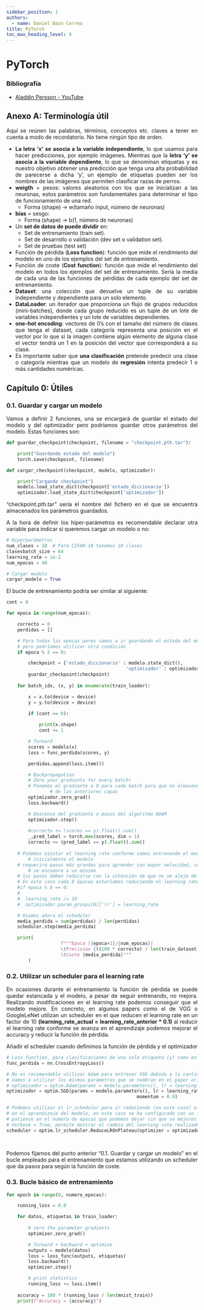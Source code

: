 ```yaml
---
sidebar_position: 1
authors:
  - name: Daniel Bazo Correa
title: PyTorch
toc_max_heading_level: 4
---
```


<div align="justify">

# PyTorch

### Bibliografía

* [Aladdin Persson - YouTube](https://www.youtube.com/c/AladdinPersson)

## Anexo A: Terminología útil

Aquí se reúnen las palabras, términos, conceptos etc. claves a tener en cuenta a modo de recordatorio. No tiene ningún tipo de orden.

* **La letra ‘x’ se asocia a la variable independiente**, lo que usamos para hacer predicciones, por ejemplo imágenes. Mientras que la **letra ‘y’ se asocia a la variable dependiente**, lo que se denominan etiquetas y es nuestro objetivo obtener una predicción que tenga una alta probabilidad de parecerse a dicha ‘y’, un ejemplo de etiquetas pueden ser los nombres de las imágenes que permiten clasificar razas de perros.
* **weigth** = pesos: valores aleatorios con los que se inicializan a las neuronas, estos parámetros son fundamentales para determinar el tipo de funcionamiento de una red.
  * Forma (shape) → w(tamaño input, número de neuronas)
* **bias** = sesgo:
  * Forma (shape) → b(1, número de neuronas)
* Un **set de datos de puede dividir** en:
  * Set de entrenamiento (train set).
  * Set de desarrollo o validación (dev set o validation set).
  * Set de pruebas (test set)
* Función de pérdida (**Loss function**): función que mide el rendimiento del modelo en uno de los ejemplos del set de entrenamiento.
* Función de coste (**Cost function**): función que mide el rendimiento del modelo en todos los ejemplos del set de entrenamiento. Sería la media de cada una de las funciones de pérdidas de cada ejemplo del set de entrenamiento.
* **Dataset**: una colección que devuelve un tuple de su variable independiente y dependiente para un solo elemento.
* **DataLoader**: un iterador que proporciona un flujo de grupos reducidos (mini-batches), donde cada grupo reducido es un tuple de un lote de variables independientes y un lote de variables dependientes.
* **one-hot encoding**: vectores de 0’s con el tamaño del número de clases que tenga el dataset, cada categoría representa una posición en el vector por lo que si la imagen contiene algún elemento de alguna clase el vector tendrá un 1 en la posición del vector que corresponderá a su clase.
* Es importante saber que **una clasificación** pretende predecir una clase o categoría mientras que un modelo de **regresión** intenta predecir 1 o más cantidades numéricas.

## Capítulo 0: Útiles

### 0.1. Guardar y cargar un modelo

Vamos a definir 2 funciones, una se encargará de guardar el estado del modelo y del optimizador pero podríamos guardar otros parámetros del modelo. Estas funciones son:

```python
def guardar_checkpoint(checkpoint, filename = "checkpoint.pth.tar"):

	print("Guardando estado del modelo")    
	torch.save(checkpoint, filename)

def cargar_checkpoint(checkpoint, modelo, optimizador):

	print("Cargando checkpoint")    
	modelo.load_state_dict(checkpoint['estado_diccionario'])    
	optimizador.load_state_dict(checkpoint['optimizador'])
```

“checkpoint.pth.tar” sería el nombre del fichero en el que se encuentra almacenados los parámetros guardados.

A la hora de definir los hiper-parámetros es recomendable declarar otra variable para indicar si queremos cargar un modelo o no:

```python
# Hiperparámetros
num_clases = 10  # Para CIFAR-10 tenemos 10 clases
clasesbatch_size = 64
learning_rate = 1e-2
num_epocas = 40

# Cargar modelo
cargar_modelo = True
```

El bucle de entrenamiento podría ser similar al siguiente:

```python
cont = 0

for epoca in range(num_epocas):

    correcto = 0
    perdidas = []

    # Para todas las epocas pares vamos a ir guardando el estado del modelo, por ejempo,
    # pero podríamos utilizar otra condición
    if epoca % 2 == 0:

        checkpoint = {'estado_diccionario' : modelo.state_dict(), 
											'optimizador' : optimizador.state_dict()}
        guardar_checkpoint(checkpoint)
    
    for batch_idx, (x, y) in enumerate(train_loader):

        x = x.to(device = device)
        y = y.to(device = device)

        if (cont == 0):
            
            print(x.shape)
            cont += 1

        # forward
        scores = modelo(x)
        loss = func_perdida(scores, y)

        perdidas.append(loss.item())

        # Backpropagation
        # Zero your gradients for every batch!
        # Ponemos el gradiente a 0 para cada batch para que no almacene las derivadas 
				# de las anteriores capas
        optimizador.zero_grad() 
        loss.backward()

        # Descenso del gradiente o pasos del algoritmo ADAM
        optimizador.step()
        
        #correcto += (scores == y).float().sum()
        _,pred_label = torch.max(scores, dim = 1)
        correcto += (pred_label == y).float().sum()
    
    # Podemos ajustar el learning rate conforme vamos entrenando el modelo, 
		# inicialmente el modelo
    # requerirá pasos más grandes para aprender con mayor velocidad, conforme 
		# se encuenre a un mínimo
    # los pasos deben reducirse con la intención de que no se aleje de dicho mínimo.
    # En este caso cada 8 épocas estaríamos reduciendo el learning rate 10
    #if epoca % 8 == 0:
    #
    #  learning_rate /= 10 
    #  optimizador.param_groups[0]['lr'] = learning_rate

    # Usamos ahora el scheduler
    media_perdida = sum(perdidas) / len(perdidas)
    scheduler.step(media_perdida)

    print(
					f"""Epoca [{epoca+1}/{num_epocas}]
					\tPrecision {((100 * correcto) / len(train_dataset))}
					\tCoste {media_perdida}"""
		)
```

### 0.2. Utilizar un scheduler para el learning rate

En ocasiones durante el entrenamiento la función de pérdida se puede quedar estancada y el modelo, a pesar de seguir entrenando, no mejora. Realizando modificaciones en el learning rate podemos conseguir que el modelo mejore. En concreto, en algunos papers como el de VGG o GoogleLeNet utilizan un scheduler en el que reducen el learning rate en un factor de 10 **(learning\_rate\_actual = learning\_rate\_anterior \* 0.1)** al reducir el learning rate conforme se avanza en el aprendizaje podemos mejorar el accuracy y reducir la función de pérdida.

Añadir el scheduler cuando definimos la función de pérdida y el optimizador

```python
# Loss function, para clasificaciones de una sola etiqueta (y) como en este caso podemos utilizar Cross Entropy Loss
func_perdida = nn.CrossEntropyLoss()

# No es recomendable utilizar Adam para entrenar VGG debido a la cantidad de parámetros que hay
# Vamos a utilizar los mismos parámetros que se nombran en el paper original
# optimizador = optim.Adam(params = modelo.parameters(), lr = learning_rate) 
optimizador = optim.SGD(params = modelo.parameters(), lr = learning_rate, 
												momentum = 0.9)

# Podemos utilizar el lr_scheduler para ir reduciendo (en este caso) el learning rate conforme se avanza
# en el aprendizaje del modelo, en este caso se ha configurado con un factor de reduccion de 0.1 (si lr = 0.1, nuevo_lr = 0.1 * 0.1 = 0.01)
# patience en el numero de epocas que podemos dejar sin que se mejores el modelo para esperar a reducir el learning rate
# Verbose = True, permite mostrar el cambio del learning rate realizado
scheduler = optim.lr_scheduler.ReduceLROnPlateau(optimizer = optimizador, mode = 'min',
																									factor = 0.1, patience = 7, 
																									verbose = True)
```

Podemos fijarnos del punto anterior “0.1. Guardar y cargar un modelo” en el bucle empleado para el entrenamiento que estamos utilizando un scheduler que da pasos para según la función de coste.

### 0.3. Bucle básico de entrenamiento

```python
for epoch in range(0, numero_epocas): 

    running_loss = 0.0

    for datos, etiquetas in train_loader:
      
        # zero the parameter gradients
        optimizer.zero_grad()

        # forward + backward + optimize
        outputs = modelo(datos)
        loss = loss_func(outputs, etiquetas)
        loss.backward()
        optimizer.step()

        # print statistics
        running_loss += loss.item()
      
    accuracy = 100 * (running_loss / len(mnist_train))
    print(f"Accuracy = {accuracy}")
```

</div>